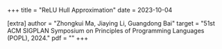 +++
title = "ReLU Hull Approximation"
date = 2023-10-04

[extra]
author = "Zhongkui Ma, Jiaying Li, Guangdong Bai"
target = "51st ACM SIGPLAN Symposium on Principles of Programming Languages (POPL), 2024."
pdf = ""
+++
